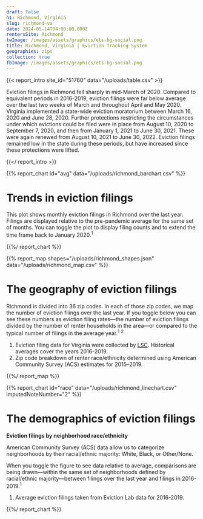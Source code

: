 ```yaml
---
draft: false
h1: Richmond, Virginia
slug: richmond-va
date: 2024-05-14T04:00:00.000Z
rentersSite: Richmond
twImage: /images/assets/graphics/ets-bg-social.png
title: Richmond, Virginia | Eviction Tracking System
geographies: zips
collection: true
fbImage: /images/assets/graphics/ets-bg-social.png
---
```

{{< report_intro site_id="51760" data="/uploads/table.csv" >}}

Eviction filings in Richmond fell sharply in mid-March of 2020. Compared to equivalent periods in 2016-2019, eviction filings were far below average over the last two weeks of March and throughout April and May 2020. Virginia implemented a state-wide eviction moratorium between March 16, 2020 and June 28, 2020. Further protections restricting the circumstances under which evictions could be filed were in place from August 10, 2020 to September 7, 2020, and then from January 1, 2021 to June 30, 2021. These were again renewed from August 10, 2021 to June 30, 2022. Eviction filings remained low in the state during these periods, but have increased since these protections were lifted.

{{</ report_intro >}}


{{% report_chart id="avg" data="/uploads/richmond_barchart.csv" %}}



# Trends in eviction filings

This plot shows monthly eviction filings in Richmond over the last year. Filings are displayed relative to the pre-pandemic average for the same set of months. You can toggle the plot to display filing counts and to extend the time frame back to January 2020.<sup>1</sup>




{{%/ report_chart %}}



{{% report_map shapes="/uploads/richmond_shapes.json" data="/uploads/richmond_map.csv" %}}





# The geography of eviction filings

Richmond is divided into 36 zip codes. In each of those zip codes, we map the number of eviction filings over the last year. If you toggle below you can see these numbers as eviction filing rates—the number of eviction filings divided by the number of renter households in the area—or compared to the typical number of filings in the average year.<sup>1</sup> <sup>2</sup>

1. Eviction filing data for Virginia were collected by [LSC](https://www.lsc.gov/). Historical averages cover the years 2016-2019.
2. Zip code breakdown of renter race/ethnicity determined using American Community Survey (ACS) estimates for 2015–2019.





{{%/ report_map %}}


{{% report_chart id="race" data="/uploads/richmond_linechart.csv" imputedNoteNumber="2" %}}

# The demographics of eviction filings

**Eviction filings by neighborhood race/ethnicity**

American Community Survey (ACS) data allow us to categorize neighborhoods by their racial/ethnic majority: White, Black, or Other/None. 

When you toggle the figure to see data relative to average, comparisons are being drawn—within the same set of neighborhoods defined by racial/ethnic majority—between filings over the last year and filings in 2016-2019.<sup>1</sup>

1. Average eviction filings taken from Eviction Lab data for 2016-2019.

{{%/ report_chart %}}